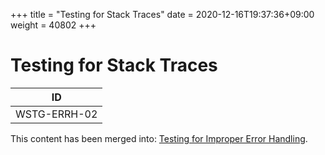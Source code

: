 +++
title = "Testing for Stack Traces"
date =  2020-12-16T19:37:36+09:00
weight = 40802
+++

# Testing for Stack Traces

|ID          |
|------------|
|WSTG-ERRH-02|

This content has been merged into: [Testing for Improper Error Handling](01-Testing_For_Improper_Error_Handling.md).
